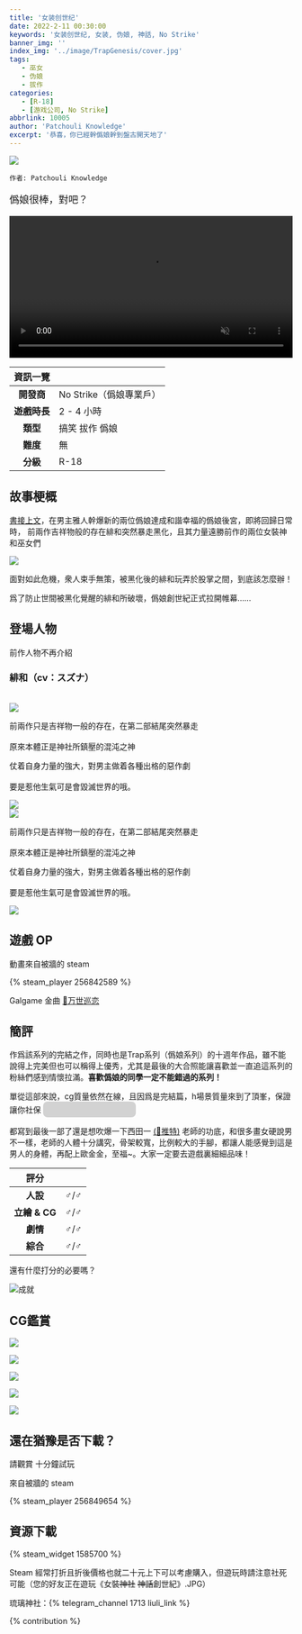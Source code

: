 ```yaml
---
title: '女装创世纪'
date: 2022-2-11 00:30:00
keywords: '女装创世纪, 女装, 伪娘, 神話, No Strike'
banner_img: ''
index_img: '../image/TrapGenesis/cover.jpg'
tags:
   - 巫女
   - 伪娘
   - 拔作
categories:
   - [R-18]
   - [游戏公司, No Strike]
abbrlink: 10005
author: 'Patchouli Knowledge'
excerpt: '恭喜，你已經幹僞娘幹到盤古開天地了'
---
```


<style>
.heimu {
    display: inline-block;
    background-color: #25252533;
    color: transparent;
    text-shadow: none;
    border-radius: 8px;
    padding: 4px 8px;
    transition: all ease .2s;
}
.heimu:hover, .heimu:active,
.heimu:hover .heimu, .heimu:active .heimu {
    color: white !important;
}
.heimu:hover a, a:hover .heimu,
.heimu:active a, a:active .heimu {
    color: lightblue !important;
}
.heimu:hover .new, .heimu .new:hover, .new:hover .heimu,
.heimu:active .new, .heimu .new:active, .new:active .heimu {
    color: #BA0000 !important;
}
</style>

<img src='../image/TrapGenesis/cover.jpg' class='d-none'/>

`作者: Patchouli Knowledge`

<p class="text-center" style="font-size: 125%"> 僞娘很棒，對吧？ </p>

<div class="row justify-content-center my-1">
<div class="col-12 col-md-10 col-xl-8">
<video preload='auto' autoplay muted loop width="100%">
<source src="https://storage-zone0.galgamer.moe/video-2d35/TrapGenesis/gif-jp.mp4" type="video/mp4">
</video>
</div>
</div>

| 資訊一覽     |                  |
|:--------:|:---------------- |
| **開發商**  | No Strike（僞娘專業戶） |
| **遊戲時長** | 2 - 4 小時             |
| **類型**   | 搞笑 拔作 僞娘         |
| **難度**   | 無                |
| **分級**   | R-18             |

## 故事梗概

[書接上文](/article/10004)，在男主雅人幹爆新的兩位僞娘達成和諧幸福的僞娘後宮，即將回歸日常時，
前兩作吉祥物般的存在緋和突然暴走黑化，且其力量遠勝前作的兩位女裝神和巫女們

![](../image/TrapGenesis/cg_0.webp)


面對如此危機，衆人束手無策，被黑化後的緋和玩弄於股掌之間，到底該怎麼辦！

爲了防止世間被黑化覺醒的緋和所破壞，僞娘創世紀正式拉開帷幕……

## 登場人物

前作人物不再介紹

### 緋和（cv：スズナ）
<br>
<div class="row d-none d-md-flex">
  <div class="col-4">
    <img class="bg-transparent" src="../image/TrapGenesis/tachie-hinowa11.webp" style="max-height:1000px"/>
  </div>
  <div class="col-4">
    <p>
      前兩作只是吉祥物一般的存在，在第二部結尾突然暴走<br><br>
      原來本體正是神社所鎮壓的混沌之神
    </p>
    <p>
      仗着自身力量的強大，對男主做着各種出格的惡作劇<br><br>
      要是惹他生氣可是會毀滅世界的哦。
    </p>
  </div>
  <div class="col-4">
    <img class="bg-transparent" src="../image/TrapGenesis/tachie-hinowa21.webp" style="max-height:1000px"/>
  </div>
</div>

<div class="row d-flex d-md-none">
  <div class="col-6">
    <img class="bg-transparent img-fluid" src="../image/TrapGenesis/tachie-hinowa11.webp"/>
  </div>
  <div class="col-6">
    <p>
      前兩作只是吉祥物一般的存在，在第二部結尾突然暴走<br><br>
      原來本體正是神社所鎮壓的混沌之神
    </p>
  </div>
</div>
<div class="row d-flex d-md-none">
  <div class="col-6">
    <p>
      仗着自身力量的強大，對男主做着各種出格的惡作劇<br><br>
      要是惹他生氣可是會毀滅世界的哦。
    </p>
  </div>
  <div class="col-6">
    <img class="bg-transparent img-fluid" src="../image/TrapGenesis/tachie-hinowa21.webp"/>
  </div>
</div>


## 遊戲 OP

動畫來自被牆的 steam

{% steam_player 256842589 %}

Galgame 金曲 <a href='/music/?id=14' target='_blank'>🔗️万世巡恋</a>


## 簡評

作爲該系列的完結之作，同時也是Trap系列（僞娘系列）的十週年作品，雖不能說得上完美但也可以稱得上優秀，尤其是最後的大合照能讓喜歡並一直追這系列的粉絲們感到情懷拉滿。**喜歡僞娘的同學一定不能錯過的系列！**

單從這部來說，cg質量依然在線，且因爲是完結篇，h場景質量來到了頂峯，保證讓你社保 <span class="heimu" title="你知道的太多了">美代姐的歐金金嘿嘿嘿🤤</span>

都寫到最後一部了還是想吹爆一下西田一 [(🔗️推特)](https://twitter.com/nisidahajime) 老師的功底，和很多畫女硬說男不一樣，老師的人體十分講究，骨架較寬，比例較大的手腳，都讓人能感覺到這是男人的身體，再配上歐金金，至福~。大家一定要去遊戲裏細細品味！

| 評分        |      |
|:---------:|:------ |
| **人設**    | ♂/♂ |
| **立繪 & CG** | ♂/♂ |
| **劇情**    | ♂/♂ |
| **綜合**    | ♂/♂ |

還有什麼打分的必要嗎？

![成就](../image/TrapGenesis/comment.webp)

## CG鑑賞

![](../image/TrapGenesis/cg_1.webp)

![](../image/TrapGenesis/cg_2.webp)

![](../image/TrapGenesis/cg_3.webp)

![](../image/TrapGenesis/cg_4.webp)

![](../image/TrapGenesis/cg_5.webp)


## 還在猶豫是否下載？

請觀賞 十分鐘試玩

來自被牆的 steam

{% steam_player 256849654 %}

## 資源下載

{% steam_widget 1585700 %}

Steam 經常打折且折後價格也就二十元上下可以考慮購入，但遊玩時請注意社死可能（您的好友正在遊玩《女裝~~神社~~ ~~神話~~創世紀》.JPG）

琉璃神社：{% telegram_channel 1713 liuli_link %}

{% contribution %}
